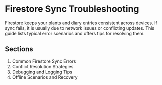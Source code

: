 # Firestore Sync Troubleshooting

Firestore keeps your plants and diary entries consistent across devices. If sync fails, it is
usually due to network issues or conflicting updates. This guide lists typical error scenarios and
offers tips for resolving them.

## Sections

1. Common Firestore Sync Errors
2. Conflict Resolution Strategies
3. Debugging and Logging Tips
4. Offline Scenarios and Recovery

